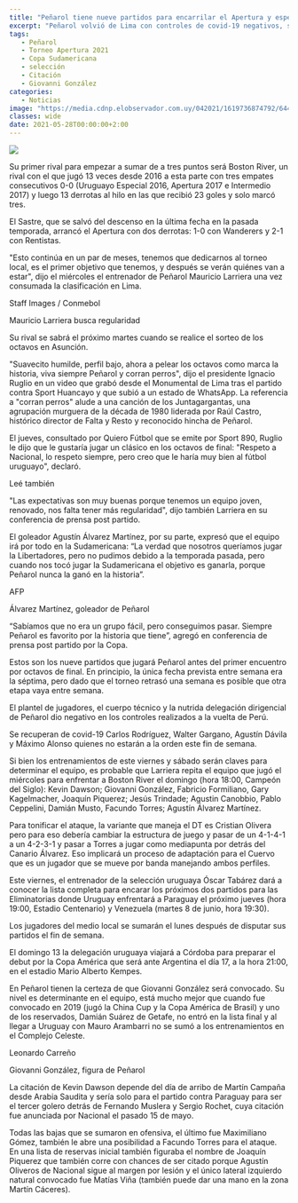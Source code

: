 ```yaml
---
title: "Peñarol tiene nueve partidos para encarrilar el Apertura y espera la citación de Giovanni a la selección"
excerpt: "Peñarol volvió de Lima con controles de covid-19 negativos, se meterá de lleno en el Apertura y para este viernes espera la citación de Giovanni González a la selección"
tags:
   - Peñarol
   - Torneo Apertura 2021
   - Copa Sudamericana
   - selección
   - Citación
   - Giovanni González
categories:
   - Noticias
image: "https://media.cdnp.elobservador.com.uy/042021/1619736874792/64419663184173da57043e015724a6cf370e1dac.jpg?&cw=1170"
classes: wide
date: 2021-05-28T00:00:00+2:00
---
```



<img src="https://media.cdnp.elobservador.com.uy/042021/1619736874792/64419663184173da57043e015724a6cf370e1dac.jpg?&cw=1170">


Su primer rival para empezar a sumar de a tres puntos será Boston River, un rival con el que jugó 13 veces desde 2016 a esta parte con tres empates consecutivos 0-0 (Uruguayo Especial 2016, Apertura 2017 e Intermedio 2017) y luego 13 derrotas al hilo en las que recibió 23 goles y solo marcó tres.


El Sastre, que se salvó del descenso en la última fecha en la pasada temporada, arrancó el Apertura con dos derrotas: 1-0 con Wanderers y 2-1 con Rentistas.


"Esto continúa en un par de meses, tenemos que dedicarnos al torneo local, es el primer objetivo que tenemos, y después se verán quiénes van a estar", dijo el miércoles el entrenador de Peñarol Mauricio Larriera una vez consumada la clasificación en Lima.





Staff Images / Conmebol


Mauricio Larriera busca regularidad





Su rival se sabrá el próximo martes cuando se realice el sorteo de los octavos en Asunción.


"Suavecito humilde, perfil bajo, ahora a pelear los octavos como marca la historia, viva siempre Peñarol y corran perros", dijo el presidente Ignacio Ruglio en un video que grabó desde el Monumental de Lima tras el partido contra Sport Huancayo y que subió a un estado de WhatsApp. La referencia a "corran perros" alude a una canción de los Juntagargantas, una agrupación murguera de la década de 1980 liderada por Raúl Castro, histórico director de Falta y Resto y reconocido hincha de Peñarol.


El jueves, consultado por Quiero Fútbol que se emite por Sport 890, Ruglio le dijo que le gustaría jugar un clásico en los octavos de final: "Respeto a Nacional, lo respeto siempre, pero creo que le haría muy bien al fútbol uruguayo", declaró.


Leé también


"Las expectativas son muy buenas porque tenemos un equipo joven, renovado, nos falta tener más regularidad", dijo también Larriera en su conferencia de prensa post partido.


El goleador Agustín Álvarez Martínez, por su parte, expresó que el equipo irá por todo en la Sudamericana: “La verdad que nosotros queríamos jugar la Libertadores, pero no pudimos debido a la temporada pasada, pero cuando nos tocó jugar la Sudamericana el objetivo es ganarla, porque Peñarol nunca la ganó en la historia”.





AFP


Álvarez Martínez, goleador de Peñarol





“Sabíamos que no era un grupo fácil, pero conseguimos pasar. Siempre Peñarol es favorito por la historia que tiene”, agregó en conferencia de prensa post partido por la Copa.


Estos son los nueve partidos que jugará Peñarol antes del primer encuentro por octavos de final. En principio, la única fecha prevista entre semana era la séptima, pero dado que el torneo retrasó una semana es posible que otra etapa vaya entre semana.


El plantel de jugadores, el cuerpo técnico y la nutrida delegación dirigencial de Peñarol dio negativo en los controles realizados a la vuelta de Perú.


Se recuperan de covid-19 Carlos Rodríguez, Walter Gargano, Agustín Dávila y Máximo Alonso quienes no estarán a la orden este fin de semana.


Si bien los entrenamientos de este viernes y sábado serán claves para determinar el equipo, es probable que Larriera repita el equipo que jugó el miércoles para enfrentar a Boston River el domingo (hora 18:00, Campeón del Siglo): Kevin Dawson; Giovanni González, Fabricio Formiliano, Gary Kagelmacher, Joaquín Piquerez; Jesús Trindade; Agustin Canobbio, Pablo Ceppelini, Damián Musto, Facundo Torres; Agustín Álvarez Martínez.


Para tonificar el ataque, la variante que maneja el DT es Cristian Olivera pero para eso debería cambiar la estructura de juego y pasar de un 4-1-4-1 a un 4-2-3-1 y pasar a Torres a jugar como mediapunta por detrás del Canario Álvarez. Eso implicará un proceso de adaptación para el Cuervo que es un jugador que se mueve por banda manejando ambos perfiles.


Este viernes, el entrenador de la selección uruguaya Óscar Tabárez dará a conocer la lista completa para encarar los próximos dos partidos para las Eliminatorias donde Uruguay enfrentará a Paraguay el próximo jueves (hora 19:00, Estadio Centenario) y Venezuela (martes 8 de junio, hora 19:30).


Los jugadores del medio local se sumarán el lunes después de disputar sus partidos el fin de semana.


El domingo 13 la delegación uruguaya viajará a Córdoba para preparar el debut por la Copa América que será ante Argentina el día 17, a la hora 21:00, en el estadio Mario Alberto Kempes.


En Peñarol tienen la certeza de que Giovanni González será convocado. Su nivel es determinante en el equipo, está mucho mejor que cuando fue convocado en 2019 (jugó la China Cup y la Copa América de Brasil) y uno de los reservados, Damián Suárez de Getafe, no entró en la lista final y al llegar a Uruguay con Mauro Arambarri no se sumó a los entrenamientos en el Complejo Celeste.





Leonardo Carreño


Giovanni González, figura de Peñarol





La citación de Kevin Dawson depende del día de arribo de Martín Campaña desde Arabia Saudita y sería solo para el partido contra Paraguay para ser el tercer golero detrás de Fernando Muslera y Sergio Rochet, cuya citación fue anunciada por Nacional el pasado 15 de mayo.


Todas las bajas que se sumaron en ofensiva, el último fue Maximiliano Gómez, también le abre una posibilidad a Facundo Torres para el ataque. En una lista de reservas inicial también figuraba el nombre de Joaquín Piquerez que también corre con chances de ser citado porque Agustín Oliveros de Nacional sigue al margen por lesión y el único lateral izquierdo natural convocado fue Matías Viña (también puede dar una mano en la zona Martín Cáceres).


